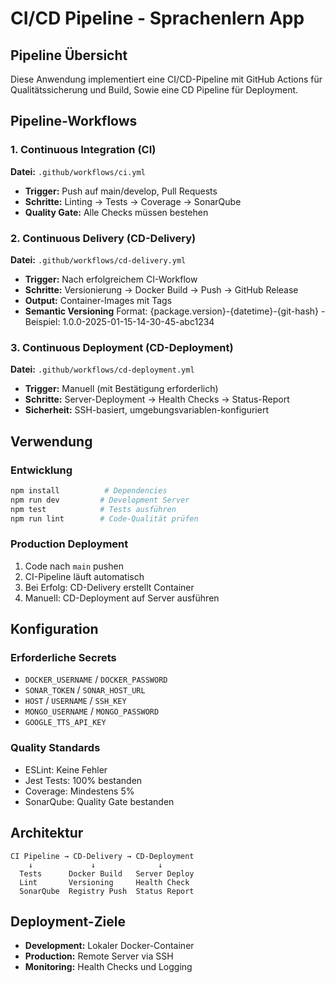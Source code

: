 # CI/CD Pipeline - Sprachenlern App

## Pipeline Übersicht

Diese Anwendung implementiert eine CI/CD-Pipeline mit GitHub Actions für Qualitätssicherung und Build, 
Sowie eine CD Pipeline für Deployment.

## Pipeline-Workflows

### 1. Continuous Integration (CI)
**Datei:** `.github/workflows/ci.yml`
- **Trigger:** Push auf main/develop, Pull Requests
- **Schritte:** Linting → Tests → Coverage → SonarQube
- **Quality Gate:** Alle Checks müssen bestehen

### 2. Continuous Delivery (CD-Delivery)
**Datei:** `.github/workflows/cd-delivery.yml`
- **Trigger:** Nach erfolgreichem CI-Workflow
- **Schritte:** Versionierung → Docker Build → Push → GitHub Release
- **Output:** Container-Images mit Tags
- **Semantic Versioning** Format: {package.version}-{datetime}-{git-hash} - Beispiel: 1.0.0-2025-01-15-14-30-45-abc1234

### 3. Continuous Deployment (CD-Deployment)
**Datei:** `.github/workflows/cd-deployment.yml`
- **Trigger:** Manuell (mit Bestätigung erforderlich)
- **Schritte:** Server-Deployment → Health Checks → Status-Report
- **Sicherheit:** SSH-basiert, umgebungsvariablen-konfiguriert

## Verwendung

### Entwicklung
```bash
npm install          # Dependencies
npm run dev         # Development Server
npm test            # Tests ausführen
npm run lint        # Code-Qualität prüfen
```

### Production Deployment
1. Code nach `main` pushen
2. CI-Pipeline läuft automatisch
3. Bei Erfolg: CD-Delivery erstellt Container
4. Manuell: CD-Deployment auf Server ausführen

## Konfiguration

### Erforderliche Secrets
- `DOCKER_USERNAME` / `DOCKER_PASSWORD`
- `SONAR_TOKEN` / `SONAR_HOST_URL`
- `HOST` / `USERNAME` / `SSH_KEY`
- `MONGO_USERNAME` / `MONGO_PASSWORD`
- `GOOGLE_TTS_API_KEY`

### Quality Standards
- ESLint: Keine Fehler
- Jest Tests: 100% bestanden
- Coverage: Mindestens 5% 
- SonarQube: Quality Gate bestanden

## Architektur

```
CI Pipeline → CD-Delivery → CD-Deployment
    ↓             ↓              ↓
  Tests      Docker Build   Server Deploy
  Lint       Versioning     Health Check
  SonarQube  Registry Push  Status Report
```

## Deployment-Ziele

- **Development:** Lokaler Docker-Container
- **Production:** Remote Server via SSH
- **Monitoring:** Health Checks und Logging

